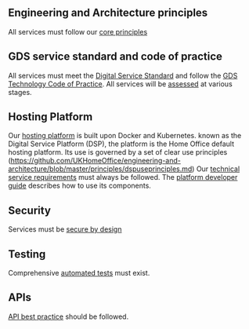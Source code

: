 ## Engineering and Architecture principles
All services must follow our [core principles](/principles/README.md)

## GDS service standard and code of practice
All services must meet the [Digital Service Standard](https://www.gov.uk/service-manual/service-standard) and follow the [GDS Technology Code of Practice](https://www.gov.uk/government/publications/technology-code-of-practice/technology-code-of-practice).
All services will be [assessed](/assessment.md) at various stages. 

## Hosting Platform
Our [hosting platform](https://github.com/UKHomeOffice/hosting-platform) is built upon Docker and Kubernetes. known as the Digital Service Platform (DSP), the platform is the Home Office default hosting platform. Its use is governed by a set of clear use principles (https://github.com/UKHomeOffice/engineering-and-architecture/blob/master/principles/dspuseprinciples.md)
Our [technical service requirements](https://github.com/UKHomeOffice/technical-service-requirements) must always be followed.
The [platform developer guide](https://github.com/UKHomeOffice/hosting-platform/blob/master/developer-docs/README.md) describes how to use its components.

## Security
Services must be [secure by design](https://github.com/UKHomeOffice/security-guide-for-developers/wiki)

## Testing
Comprehensive [automated tests](https://github.com/UKHomeOffice/testing-guide-for-developers) must exist.

## APIs
[API best practice](https://github.com/UKHomeOffice/api-guide-for-developers) should be followed.
